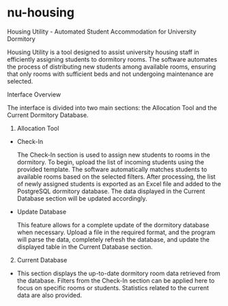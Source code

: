 # nu-housing
Housing Utility - Automated Student Accommodation for University Dormitory

Housing Utility is a tool designed to assist university housing staff in efficiently assigning students to dormitory rooms. The software automates the process of distributing new students among available rooms, ensuring that only rooms with sufficient beds and not undergoing maintenance are selected.

Interface Overview

The interface is divided into two main sections: the Allocation Tool and the Current Dormitory Database.

1. Allocation Tool
- Check-In

  The Check-In section is used to assign new students to rooms in the dormitory. To begin, upload the list of incoming students using the provided template. The software automatically matches students to available rooms based on the selected filters. After processing, the list of newly assigned students is exported as an Excel file and added to the PostgreSQL dormitory database. The data displayed in the Current Database section will be updated accordingly.

- Update Database

  This feature allows for a complete update of the dormitory database when necessary. Upload a file in the required format, and the program will parse the data, completely refresh the database, and update the displayed table in the Current Database section.

2. Current Database

- This section displays the up-to-date dormitory room data retrieved from the database. Filters from the Check-In section can be applied here to focus on specific rooms or students. Statistics related to the current data are also provided.
